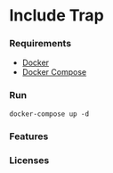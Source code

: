 # Include Trap

### Requirements
* [Docker](https://docs.docker.com/install/)
* [Docker Compose](https://docs.docker.com/compose/install/)

### Run
```shell
docker-compose up -d
```

### Features

### Licenses

